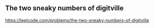 ## The two sneaky numbers of digitville
https://leetcode.com/problems/the-two-sneaky-numbers-of-digitville
